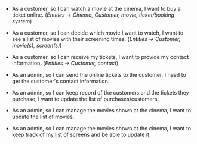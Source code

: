 - As a customer, so I can watch a movie at the cinema, I want to buy a ticket online. (*Entities -> Cinema, Customer, movie, ticket/booking system*)
- As a customer, so I can decide which movie I want to watch, I want to see a list of movies with their screening times. (*Entities -> Customer, movie(s), screen(s)*)
- As a customer, so I can receive my tickets, I want to provide my contact information. (*Entities -> Customer, contact*)

- As an admin, so I can send the online tickets to the customer, I need to get the customer's contact information.
- As an admin, so I can keep record of the customers and the tickets they purchase, I want to update the list of purchases/customers.
- As an admin, so I can manage the movies shown at the cinema, I want to update the list of movies.
- As an admin, so I can manage the movies shown at the cinema, I want to keep track of my list of screens and be able to update it.

